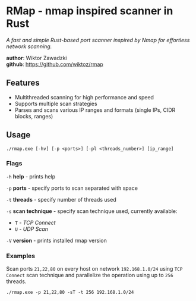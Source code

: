 # RMap - nmap inspired scanner in Rust
*A fast and simple Rust-based port scanner inspired by Nmap for effortless network scanning.*

**author**: Wiktor Zawadzki\
**github**: https://github.com/wiktoz/rmap

## Features
- Multithreaded scanning for high performance and speed
- Supports multiple scan strategies
- Parses and scans various IP ranges and formats (single IPs, CIDR blocks, ranges)

## Usage
`./rmap.exe [-hv] [-p <ports>] [-pl <threads_number>] [ip_range]`

### Flags
`-h` **help** - prints help

`-p` **ports** - specify ports to scan separated with space

`-t` **threads** - specify number of threads used

`-s` **scan technique** - specify scan technique used, currently available:
- `T` - _TCP Connect_
- `U` - _UDP Scan_

`-V` **version** - prints installed rmap version

### Examples
Scan ports `21,22,80` on every host on network `192.168.1.0/24` using `TCP Connect` scan technique and parallelize the operation using up to `256` threads.

`./rmap.exe -p 21,22,80 -sT -t 256 192.168.1.0/24`